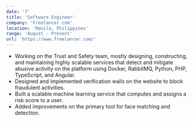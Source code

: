 ```yaml
---
date: '7'
title: 'Software Engineer'
company: 'Freelancer.com'
location: 'Manila, Philippines'
range: 'August - Present'
url: 'https://www.freelancer.com/'
---
```


- Working on the Trust and Safety team, mostly designing, constructing, and maintaining highly scalable services that detect and mitigate abusive activity on the platform using Docker, RabbitMQ, Python, PHP, TypeScript, and Angular.
- Designed and implemented verification walls on the website to block fraudulent activities.
- Built a scalable machine learning service that computes and assigns a risk score to a user.
- Added improvements on the primary tool for face matching and detection.
